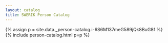```yaml
---
layout: catalog
title: SWERIK Person Catalog
---
```

{% assign p = site.data._person-catalog.i-6S6M137meG589jQk8BuG8f %}
{% include person-catalog.html p=p %}


